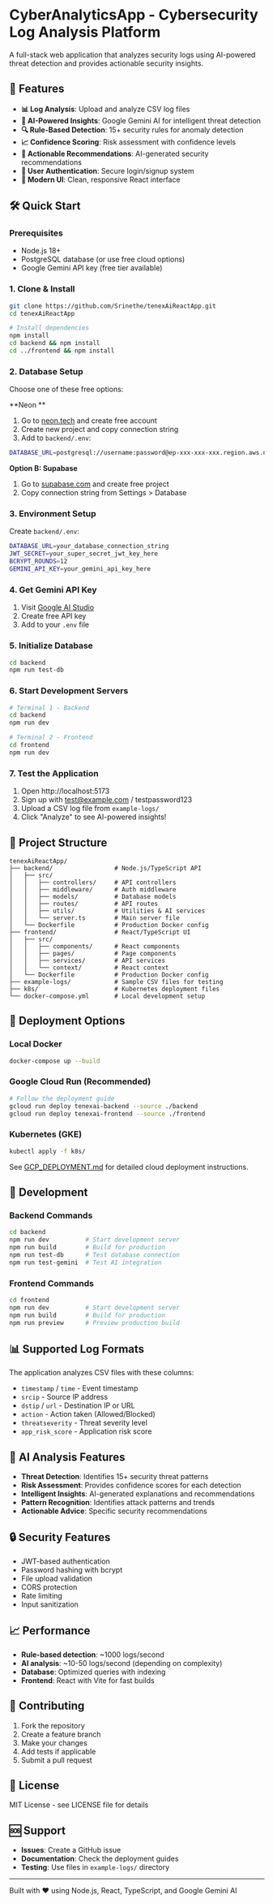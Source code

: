 # CyberAnalyticsApp - Cybersecurity Log Analysis Platform

A full-stack web application that analyzes security logs using AI-powered threat detection and provides actionable security insights.

## 🚀 Features

- **📊 Log Analysis**: Upload and analyze CSV log files
- **🤖 AI-Powered Insights**: Google Gemini AI for intelligent threat detection
- **🔍 Rule-Based Detection**: 15+ security rules for anomaly detection
- **📈 Confidence Scoring**: Risk assessment with confidence levels
- **🎯 Actionable Recommendations**: AI-generated security recommendations
- **🔐 User Authentication**: Secure login/signup system
- **📱 Modern UI**: Clean, responsive React interface

## 🛠️ Quick Start

### Prerequisites
- Node.js 18+ 
- PostgreSQL database (or use free cloud options)
- Google Gemini API key (free tier available)

### 1. Clone & Install
```bash
git clone https://github.com/Srinethe/tenexAiReactApp.git
cd tenexAiReactApp

# Install dependencies
npm install
cd backend && npm install
cd ../frontend && npm install
```

### 2. Database Setup
Choose one of these free options:

**Neon **
1. Go to [neon.tech](https://neon.tech) and create free account
2. Create new project and copy connection string
3. Add to `backend/.env`:
```bash
DATABASE_URL=postgresql://username:password@ep-xxx-xxx-xxx.region.aws.neon.tech/database
```

**Option B: Supabase**
1. Go to [supabase.com](https://supabase.com) and create free project
2. Copy connection string from Settings > Database

### 3. Environment Setup
Create `backend/.env`:
```bash
DATABASE_URL=your_database_connection_string
JWT_SECRET=your_super_secret_jwt_key_here
BCRYPT_ROUNDS=12
GEMINI_API_KEY=your_gemini_api_key_here
```

### 4. Get Gemini API Key
1. Visit [Google AI Studio](https://makersuite.google.com/app/apikey)
2. Create free API key
3. Add to your `.env` file

### 5. Initialize Database
```bash
cd backend
npm run test-db
```

### 6. Start Development Servers
```bash
# Terminal 1 - Backend
cd backend
npm run dev

# Terminal 2 - Frontend  
cd frontend
npm run dev
```

### 7. Test the Application
1. Open http://localhost:5173
2. Sign up with test@example.com / testpassword123
3. Upload a CSV log file from `example-logs/`
4. Click "Analyze" to see AI-powered insights!

## 📁 Project Structure

```
tenexAiReactApp/
├── backend/                 # Node.js/TypeScript API
│   ├── src/
│   │   ├── controllers/     # API controllers
│   │   ├── middleware/      # Auth middleware
│   │   ├── models/          # Database models
│   │   ├── routes/          # API routes
│   │   ├── utils/           # Utilities & AI services
│   │   └── server.ts        # Main server file
│   └── Dockerfile           # Production Docker config
├── frontend/                # React/TypeScript UI
│   ├── src/
│   │   ├── components/      # React components
│   │   ├── pages/           # Page components
│   │   ├── services/        # API services
│   │   └── context/         # React context
│   └── Dockerfile           # Production Docker config
├── example-logs/            # Sample CSV files for testing
├── k8s/                     # Kubernetes deployment files
└── docker-compose.yml       # Local development setup
```

## 🚀 Deployment Options

### Local Docker
```bash
docker-compose up --build
```

### Google Cloud Run (Recommended)
```bash
# Follow the deployment guide
gcloud run deploy tenexai-backend --source ./backend
gcloud run deploy tenexai-frontend --source ./frontend
```

### Kubernetes (GKE)
```bash
kubectl apply -f k8s/
```

See [GCP_DEPLOYMENT.md](GCP_DEPLOYMENT.md) for detailed cloud deployment instructions.

## 🔧 Development

### Backend Commands
```bash
cd backend
npm run dev          # Start development server
npm run build        # Build for production
npm run test-db      # Test database connection
npm run test-gemini  # Test AI integration
```

### Frontend Commands
```bash
cd frontend
npm run dev          # Start development server
npm run build        # Build for production
npm run preview      # Preview production build
```

## 📊 Supported Log Formats

The application analyzes CSV files with these columns:
- `timestamp` / `time` - Event timestamp
- `srcip` - Source IP address
- `dstip` / `url` - Destination IP or URL
- `action` - Action taken (Allowed/Blocked)
- `threatseverity` - Threat severity level
- `app_risk_score` - Application risk score

## 🤖 AI Analysis Features

- **Threat Detection**: Identifies 15+ security threat patterns
- **Risk Assessment**: Provides confidence scores for each detection
- **Intelligent Insights**: AI-generated explanations and recommendations
- **Pattern Recognition**: Identifies attack patterns and trends
- **Actionable Advice**: Specific security recommendations

## 🔒 Security Features

- JWT-based authentication
- Password hashing with bcrypt
- File upload validation
- CORS protection
- Rate limiting
- Input sanitization

## 📈 Performance

- **Rule-based detection**: ~1000 logs/second
- **AI analysis**: ~10-50 logs/second (depending on complexity)
- **Database**: Optimized queries with indexing
- **Frontend**: React with Vite for fast builds

## 🤝 Contributing

1. Fork the repository
2. Create a feature branch
3. Make your changes
4. Add tests if applicable
5. Submit a pull request

## 📄 License

MIT License - see LICENSE file for details

## 🆘 Support

- **Issues**: Create a GitHub issue
- **Documentation**: Check the deployment guides
- **Testing**: Use files in `example-logs/` directory

---

Built with ❤️ using Node.js, React, TypeScript, and Google Gemini AI
